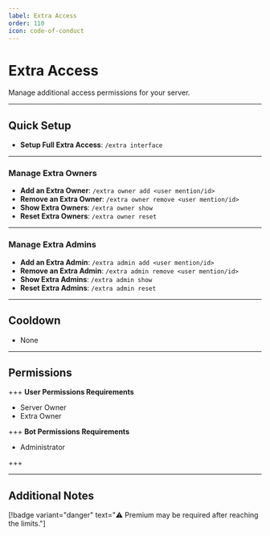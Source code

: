 ```yaml
---
label: Extra Access
order: 110
icon: code-of-conduct
---
```


# Extra Access

Manage additional access permissions for your server.

---

## Quick Setup

- **Setup Full Extra Access**: `/extra interface`

---

### Manage Extra Owners

- **Add an Extra Owner**: `/extra owner add <user mention/id>`
- **Remove an Extra Owner**: `/extra owner remove <user mention/id>`
- **Show Extra Owners**: `/extra owner show`
- **Reset Extra Owners**: `/extra owner reset`

---

### Manage Extra Admins

- **Add an Extra Admin**: `/extra admin add <user mention/id>`
- **Remove an Extra Admin**: `/extra admin remove <user mention/id>`
- **Show Extra Admins**: `/extra admin show`
- **Reset Extra Admins**: `/extra admin reset`

---

## Cooldown

- None

---

## Permissions

+++ **User Permissions Requirements**

- Server Owner
- Extra Owner

+++ **Bot Permissions Requirements**

- Administrator

+++

---

## Additional Notes

[!badge variant="danger" text="⚠️ Premium may be required after reaching the limits."]
